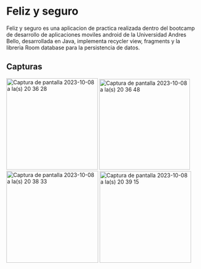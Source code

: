 # Feliz y seguro

Feliz y seguro es una aplicacion de practica realizada dentro del bootcamp de desarrollo de aplicaciones moviles android de la Universidad Andres Bello, 
desarrollada en Java, implementa recycler view, fragments y la libreria Room database para la persistencia de datos.

## Capturas

<img width="240" alt="Captura de pantalla 2023-10-08 a la(s) 20 36 28" src="https://github.com/UrzuaAlarcon/SprintM4_Tryout/assets/122647461/98cb1329-d775-46b8-86b5-6a24ab163db8">

<img width="238" alt="Captura de pantalla 2023-10-08 a la(s) 20 36 48" src="https://github.com/UrzuaAlarcon/SprintM4_Tryout/assets/122647461/b13fa6d7-eb02-481d-aba2-a19638b58c99">

<img width="241" alt="Captura de pantalla 2023-10-08 a la(s) 20 38 33" src="https://github.com/UrzuaAlarcon/SprintM4_Tryout/assets/122647461/c6833b55-fb13-471e-bb95-f9be1f5e88fa">

<img width="240" alt="Captura de pantalla 2023-10-08 a la(s) 20 39 15" src="https://github.com/UrzuaAlarcon/SprintM4_Tryout/assets/122647461/45417eb3-eed5-40c3-a927-49ac8beec773">
